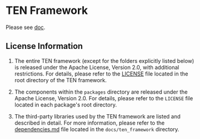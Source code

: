 # TEN Framework

Please see [doc](https://doc.theten.ai/).

## License Information

1. The entire TEN framework (except for the folders explicitly listed below) is released under the Apache License, Version 2.0, with additional restrictions. For details, please refer to the [LICENSE](./LICENSE) file located in the root directory of the TEN framework.

2. The components within the `packages` directory are released under the Apache License, Version 2.0. For details, please refer to the `LICENSE` file located in each package's root directory.

3. The third-party libraries used by the TEN framework are listed and described in detail. For more information, please refer to the [dependencies.md](./docs/ten_framework/dependencies.md) file located in the `docs/ten_framework` directory.
